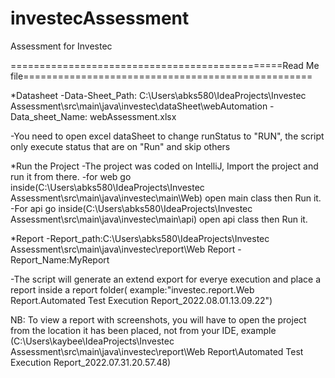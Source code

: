 # investecAssessment
Assessment for Investec

===============================================Read Me file==================================================


*Datasheet
-Data-Sheet_Path: C:\Users\abks580\IdeaProjects\Investec Assessment\src\main\java\investec\dataSheet\webAutomation
-Data_sheet_Name: webAssessment.xlsx

-You need to open excel dataSheet to change runStatus to "RUN", the script only execute status that are on "Run" and skip others

*Run the Project
-The project was coded on IntelliJ, Import the project and run it from there.
-for web go inside(C:\Users\abks580\IdeaProjects\Investec Assessment\src\main\java\investec\main\Web) open main class then Run it.
-For api go inside(C:\Users\abks580\IdeaProjects\Investec Assessment\src\main\java\investec\main\api) open api class then Run it.

*Report
-Report_path:C:\Users\abks580\IdeaProjects\Investec Assessment\src\main\java\investec\report\Web Report
-Report_Name:MyReport

-The script will generate an extend export for everye execution and place a report inside a report folder( example:"investec.report.Web Report.Automated Test Execution Report_2022.08.01.13.09.22")

NB: To view a report with screenshots, you will have to open the project from the location it has been placed, not from your IDE, example (C:\Users\kaybee\IdeaProjects\Investec Assessment\src\main\java\investec\report\Web Report\Automated Test Execution Report_2022.07.31.20.57.48)
